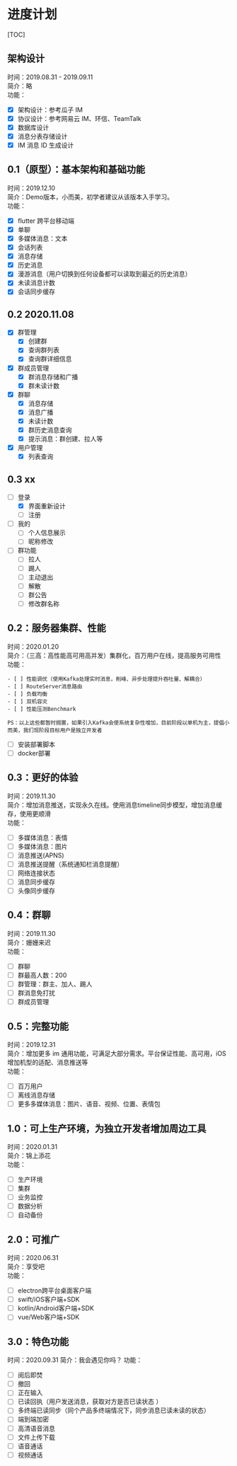 # 进度计划

[TOC]

## 架构设计
时间：2019.08.31 - 2019.09.11  
简介：略  
功能：
- [x] 架构设计：参考瓜子 IM
- [x] 协议设计：参考网易云 IM、环信、TeamTalk
- [x] 数据库设计
- [x] 消息分表存储设计
- [x] IM 消息 ID 生成设计

## 0.1（原型）：基本架构和基础功能

时间：2019.12.10  
简介：Demo版本，小而美，初学者建议从该版本入手学习。  
功能：
- [x] flutter 跨平台移动端
- [x] 单聊
- [x] 多媒体消息：文本
- [x] 会话列表
- [x] 消息存储
- [x] 历史消息
- [x] 漫游消息（用户切换到任何设备都可以读取到最近的历史消息）
- [x] 未读消息计数
- [x] 会话同步缓存

## 0.2 2020.11.08

- [x] 群管理
    - [x] 创建群
    - [x] 查询群列表
    - [x] 查询群详细信息

- [x] 群成员管理
    - [x] 群消息存储和广播
    - [x] 群未读计数

- [x] 群聊
    - [x] 消息存储
    - [x] 消息广播
    - [x] 未读计数
    - [x] 群历史消息查询
    - [x] 提示消息：群创建、拉人等

- [x] 用户管理
    - [x] 列表查询

## 0.3 xx

- [ ] 登录
    - [x] 界面重新设计
    - [ ] 注册

- [ ] 我的    
    - [ ] 个人信息展示
    - [ ] 昵称修改

- [ ] 群功能
    - [ ] 拉人
    - [ ] 踢人
    - [ ] 主动退出
    - [ ] 解散
    - [ ] 群公告
    - [ ] 修改群名称

## 0.2：服务器集群、性能

时间：2020.01.20  
简介：（三高：高性能高可用高并发）集群化，百万用户在线，提高服务可用性  
功能：  
```
- [ ] 性能调优（使用Kafka处理实时消息，削峰、异步处理提升吞吐量、解耦合）
- [ ] RouteServer消息路由
- [ ] 负载均衡
- [ ] 双机容灾
- [ ] 性能压测Benchmark

PS：以上这些都暂时搁置，如果引入Kafka会使系统复杂性增加，目前阶段以单机为主，提倡小而美，我们现阶段目标用户是独立开发者
```
- [ ] 安装部署脚本
- [ ] docker部署

## 0.3：更好的体验

时间：2019.11.30  
简介：增加消息推送，实现永久在线。使用消息timeline同步模型，增加消息缓存，使用更顺滑  
功能：  
- [ ] 多媒体消息：表情
- [ ] 多媒体消息：图片
- [ ] 消息推送(APNS)
- [ ] 消息推送提醒（系统通知栏消息提醒）
- [ ] 网络连接状态
- [ ] 消息同步缓存
- [ ] 头像同步缓存

## 0.4：群聊

时间：2019.11.30  
简介：姗姗来迟  
功能：  
- [ ] 群聊
- [ ] 群最高人数：200
- [ ] 群管理：群主、加人、踢人
- [ ] 群消息免打扰
- [ ] 群成员管理

## 0.5：完整功能

时间：2019.12.31  
简介：增加更多 im 通用功能，可满足大部分需求。平台保证性能、高可用，iOS 增加机型的适配、消息推送等  
功能：
- [ ] 百万用户
- [ ] 离线消息存储
- [ ] 更多多媒体消息：图片、语音、视频、位置、表情包

## 1.0：可上生产环境，为独立开发者增加周边工具

时间：2020.01.31  
简介：锦上添花  
功能：  
- [ ] 生产环境
- [ ] 集群
- [ ] 业务监控
- [ ] 数据分析
- [ ] 自动备份

## 2.0：可推广

时间：2020.06.31  
简介：享受吧  
功能：  
- [ ] electron跨平台桌面客户端
- [ ] swift/iOS客户端+SDK
- [ ] kotlin/Android客户端+SDK
- [ ] vue/Web客户端+SDK

## 3.0：特色功能
时间：2020.09.31
简介：我会遇见你吗？
功能：
- [ ] 阅后即焚
- [ ] 撤回
- [ ] 正在输入
- [ ] 已读回执（用户发送消息，获取对方是否已读状态 ）
- [ ] 多终端已读同步（同个产品多终端情况下，同步消息已读未读的状态）
- [ ] 端到端加密
- [ ] 高清语音消息
- [ ] 文件上传下载
- [ ] 语音通话
- [ ] 视频通话